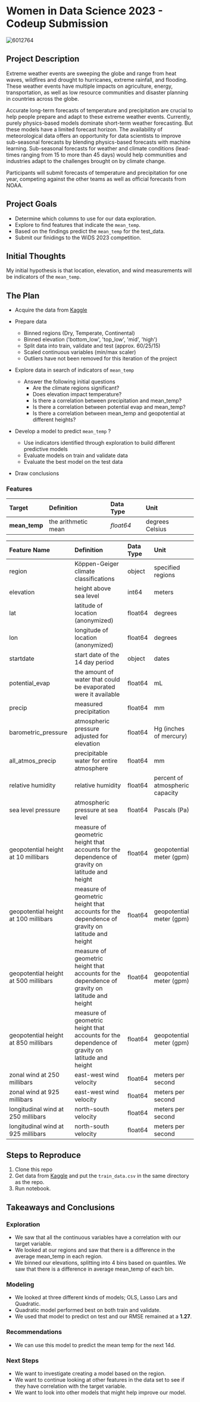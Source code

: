 # Women in Data Science 2023 - Codeup Submission

![6012764](https://user-images.githubusercontent.com/112418599/215001160-da469522-b0e3-4f17-8189-931d0ecf354a.jpg)

## Project Description
Extreme weather events are sweeping the globe and range from heat waves, wildfires and drought to hurricanes, extreme rainfall, and flooding. These weather events have multiple impacts on agriculture, energy, transportation, as well as low resource communities and disaster planning in countries across the globe.

Accurate long-term forecasts of temperature and precipitation are crucial to help people prepare and adapt to these extreme weather events. Currently, purely physics-based models dominate short-term weather forecasting. But these models have a limited forecast horizon. The availability of meteorological data offers an opportunity for data scientists to improve sub-seasonal forecasts by blending physics-based forecasts with machine learning. Sub-seasonal forecasts for weather and climate conditions (lead-times ranging from 15 to more than 45 days) would help communities and industries adapt to the challenges brought on by climate change.

Participants will submit forecasts of temperature and precipitation for one year, competing against the other teams as well as official forecasts from NOAA.

## Project Goals
* Determine which columns to use for our data exploration.
* Explore to find features that indicate the ```mean_temp```.
* Based on the findings predict the ```mean_temp``` for the test_data.
* Submit our finidings to the WiDS 2023 competition.

## Initial Thoughts
My initial hypothesis is that location, elevation, and wind measurements will be indicators of the ```mean_temp```.

## The Plan
* Acquire the data from [Kaggle](https://www.kaggle.com/competitions/widsdatathon2023/data)

* Prepare data
    * Binned regions (Dry, Temperate, Continental) 
    * Binned elevation ('bottom_low', 'top_low', 'mid', 'high')
    * Split data into train, validate and test (approx. 60/25/15)
    * Scaled continuous variables (min/max scaler)
    * Outliers have not been removed for this iteration of the project

* Explore data in search of indicators of ```mean_temp``` 
    * Answer the following initial questions
        * Are the climate regions significant?
        * Does elevation impact temperature?
        * Is there a correlation between precipitation and mean_temp?
        * Is there a correlation between potential evap and mean_temp?
        * Is there a correlation between mean_temp and geopotential at different heights?

* Develop a model to predict ```mean_temp``` ?
    * Use indicators identified through exploration to build different predictive models
    * Evaluate models on train and validate data
    * Evaluate the best model on the test data

* Draw conclusions

### Features
| Target | Definition | Data Type | Unit |
| :---- | :---- | :---- | :---- |
| **mean_temp**| the arithmetic mean | *float64* | degrees Celsius |

| Feature Name | Definition | Data Type | Unit |
| :---- | :---- | :---- | :---- |
| region | Köppen-Geiger climate classifications | object | specified regions |
| elevation | height above sea level | int64 | meters |
| lat| latitude of location (anonymized) | float64 | degrees |
| lon | longitude of location (anonymized) | float64 | degrees |
| startdate | start date of the 14 day period | object | dates |
| potential_evap| the amount of water that could be evaporated were it available | float64 | mL |
| precip| measured precipitation | float64 | mm |
| barometric_pressure | atmospheric pressure adjusted for elevation | float64 |Hg (inches of mercury) |
| all_atmos_precip | precipitable water for entire atmosphere | float64 | mm |
| relative humidity | relative humidity | float64 | percent of atmospheric capacity |
| sea level pressure | atmospheric pressure at sea level | float64 | Pascals (Pa) |
| geopotential height at 10 millibars | measure of geometric height that accounts for the dependence of gravity on latitude and height | float64 | geopotential meter (gpm) |
| geopotential height at 100 millibars | measure of geometric height that accounts for the dependence of gravity on latitude and height | float64 | geopotential meter (gpm) |
| geopotential height at 500 millibars | measure of geometric height that accounts for the dependence of gravity on latitude and height| float64 | geopotential meter (gpm) |
| geopotential height at 850 millibars | measure of geometric height that accounts for the dependence of gravity on latitude and height | float64 | geopotential meter (gpm) |
| zonal wind at 250 millibars | east-west wind velocity| float64 | meters per second |
| zonal wind at 925 millibars | east-west wind velocity | float64 | meters per second |
| longitudinal wind at 250 millibars | north-south velocity | float64 | meters per second |
| longitudinal wind at 925 millibars | north-south velocity | float64 | meters per second |


## Steps to Reproduce
1. Clone this repo
2. Get data from [Kaggle](https://www.kaggle.com/competitions/widsdatathon2023/data) and put the ```train_data.csv``` in the same directory as the repo.
3. Run notebook.

## Takeaways and Conclusions
### Exploration
* We saw that all the continuous variables have a correlation with our target variable. 
* We looked at our regions and saw that there is a difference in the average mean_temp in each region.
* We binned our elevations, splitting into 4 bins based on quantiles. We saw that there is a difference in average mean_temp of each bin.
### Modeling

* We looked at three different kinds of models; OLS, Lasso Lars and Quadratic.
* Quadratic model performed best on both train and validate.
* We used that model to predict on test and our RMSE remained at a **1.27**.

### Recommendations
* We can use this model to predict the mean temp for the next 14d.

### Next Steps
* We want to investigate creating a model based on the region.
* We want to continue looking at other features in the data set to see if they have correlation with the target variable.
* We want to look into other models that might help improve our model.
